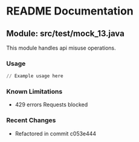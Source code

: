 # README Documentation

## Module: src/test/mock_13.java

This module handles api misuse operations.

### Usage

```python
// Example usage here
```

### Known Limitations

- 429 errors Requests blocked

### Recent Changes

- Refactored in commit c053e444
